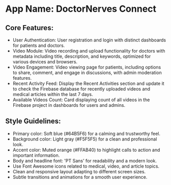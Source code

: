 # **App Name**: DoctorNerves Connect

## Core Features:

- User Authentication: User registration and login with distinct dashboards for patients and doctors.
- Video Module: Video recording and upload functionality for doctors with metadata including title, description, and keywords, optimized for various devices and browsers.
- Video Engagement: Video viewing page for patients, including options to share, comment, and engage in discussions, with admin moderation features.
- Recent Activity Feed: Display the Recent Activities section and update it to check the Firebase database for recently uploaded videos and medical articles within the last 7 days.
- Available Videos Count: Card displaying count of all videos in the Firebase project in dashboards for users and admins.

## Style Guidelines:

- Primary color: Soft blue (#64B5F6) for a calming and trustworthy feel.
- Background color: Light gray (#F5F5F5) for a clean and professional look.
- Accent color: Muted orange (#FFAB40) to highlight calls to action and important information.
- Body and headline font: 'PT Sans' for readability and a modern look.
- Use Font Awesome icons related to medical, video, and article topics.
- Clean and responsive layout adapting to different screen sizes.
- Subtle transitions and animations for a smooth user experience.